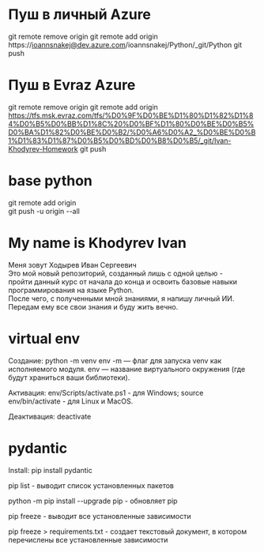 # Пуш в личный Azure
git remote remove origin
git remote add origin https://ioannsnakej@dev.azure.com/ioannsnakej/Python/_git/Python
git push

# Пуш в Evraz Azure
git remote remove origin
git remote add origin https://tfs.msk.evraz.com/tfs/%D0%9F%D0%BE%D1%80%D1%82%D1%84%D0%B5%D0%BB%D1%8C%20%D0%BF%D1%80%D0%BE%D0%B5%D0%BA%D1%82%D0%BE%D0%B2/%D0%A6%D0%A2_%D0%BE%D0%B1%D1%83%D1%87%D0%B5%D0%BD%D0%B8%D0%B5/_git/Ivan-Khodyrev-Homework
git push

# base python

git remote add origin <br/>
git push -u origin --all
# My name is Khodyrev Ivan
Меня зовут Ходырев Иван Сергеевич<br/>
Это мой новый репозиторий, созданный лишь с одной целью - <br/>
пройти данный курс от начала до конца и освоить базовые навыки программирования на языке Python.<br/>
После чего, с полученными мной знаниями, я напишу личный ИИ. Передам ему все свои знания и буду жить вечно.

# virtual env
Создание:
python -m venv env
-m — флаг для запуска venv как исполняемого модуля.
env — название виртуального окружения (где будут храниться ваши библиотеки).

Активация:
env/Scripts/activate.ps1 - для Windows;
source env/bin/activate - для Linux и MacOS.

Деактивация: 
deactivate

# pydantic
Install: pip install pydantic

pip list - выводит список установленных пакетов

python -m pip install --upgrade pip - обновляет pip

pip freeze - выводит все установленные зависимости

pip freeze > requirements.txt - создает текстовый документ, в котором перечислены все установленные зависимости